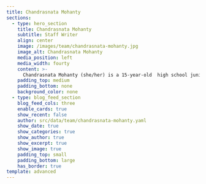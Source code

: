 ```yaml
---
title: Chandrasnata Mohanty
sections:
  - type: hero_section
    title: Chandrasnata Mohanty
    subtitle: Staff Writer
    align: center
    image: /images/team/chandrasnata-mohanty.jpg
    image_alt: Chandrasnata Mohanty
    media_position: left
    media_width: fourty
    content: >-
      Chandrasnata Mohanty (she/her) is a 15-year-old  high school junior, currently residing in Visakhapatnam, India. She is a passionate writer and believes in the power of words. She finds her interests in music, psychology, art, history and culture. She is an active quizzer, MUNNER and an activist who is currently involved in the 100,000 Deeds Challenge and serves as Head of South Pacific for Outreach and Head of Press and Branding.
    padding_top: medium
    padding_bottom: none
    background_color: none
  - type: blog_feed_section
    blog_feed_cols: three
    enable_cards: true
    show_recent: false
    author: src/data/team/chandrasnata-mohanty.yaml
    show_date: true
    show_categories: true
    show_author: true
    show_excerpt: true
    show_image: true
    padding_top: small
    padding_bottom: large
    has_border: true
template: advanced
---
```

